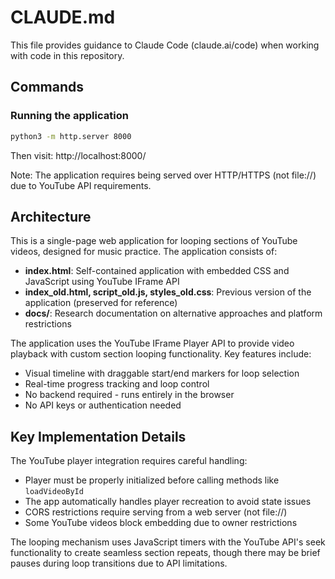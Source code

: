 # CLAUDE.md

This file provides guidance to Claude Code (claude.ai/code) when working with code in this repository.

## Commands

### Running the application
```bash
python3 -m http.server 8000
```
Then visit: http://localhost:8000/

Note: The application requires being served over HTTP/HTTPS (not file://) due to YouTube API requirements.

## Architecture

This is a single-page web application for looping sections of YouTube videos, designed for music practice. The application consists of:

- **index.html**: Self-contained application with embedded CSS and JavaScript using YouTube IFrame API
- **index_old.html, script_old.js, styles_old.css**: Previous version of the application (preserved for reference)
- **docs/**: Research documentation on alternative approaches and platform restrictions

The application uses the YouTube IFrame Player API to provide video playback with custom section looping functionality. Key features include:
- Visual timeline with draggable start/end markers for loop selection
- Real-time progress tracking and loop control
- No backend required - runs entirely in the browser
- No API keys or authentication needed

## Key Implementation Details

The YouTube player integration requires careful handling:
- Player must be properly initialized before calling methods like `loadVideoById`
- The app automatically handles player recreation to avoid state issues
- CORS restrictions require serving from a web server (not file://)
- Some YouTube videos block embedding due to owner restrictions

The looping mechanism uses JavaScript timers with the YouTube API's seek functionality to create seamless section repeats, though there may be brief pauses during loop transitions due to API limitations.